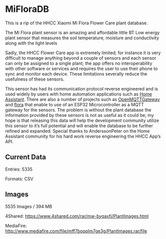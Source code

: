 # MiFloraDB

This is a rip of the HHCC Xiaomi Mi Flora Flower Care plant database. 

The Mi Flora plant sensor is an amazing and affordable little BT Low energy plant sensor that measures the soil temperature, moisture and conductivity along with the light levels

Sadly, the HHCC Flower Care app is extremely limited; for instance it is very difficult to manage anything beyond a couple of sensors and each sensor can only be assigned to a single plant; the app offers no interoperability with other software or services and requires the user to use their phone to sync and monitor each device. These limitations severally reduce the usefulness of these sensors. 

This sensor has had its communication protocol reverse engineered and is used widely by users with home automation applications such as [Home Assistant]( https://www.home-assistant.io/components/miflora/). There are also a number of projects such as [OpenMQTTGateway]( https://github.com/1technophile/OpenMQTTGateway) and [flora]( https://github.com/sidddy/flora) that enable to use of an ESP32 Microcontroller as a MQTT gateway for the sensors. 
The problem is without the plant database the information provided by these sensors is not as useful as it could be; my hope is that releasing this data will help the development community utilize this sensor to it’s full potential and will enable the database to be further refined and expanded. Special thanks to AnderssonPeter on the Home Assistant community for his hard work reverse engineering the HHCC App’s API. 

## Current Data
Entries: 5335

Formats: CSV

## Images
5535 Images / 394 MB

4Shared: https://www.4shared.com/rar/mw-byqaxfi/PlantImages.html

MediaFire: http://www.mediafire.com/file/mff7bopplm7ge3g/PlantImages.rar/file
